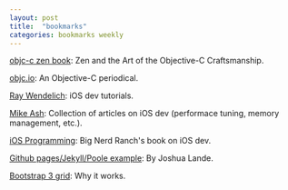 ```yaml
---
layout: post
title:  "bookmarks"
categories: bookmarks weekly
---
```


[objc-c zen book](https://github.com/objc-zen/objc-zen-book): Zen and the Art of the Objective-C Craftsmanship.

[objc.io](http://www.objc.io/): An Objective-C periodical.

[Ray Wendelich](http://www.raywenderlich.com/tutorials): iOS dev tutorials.

[Mike Ash](https://www.mikeash.com/book.html): Collection of articles on iOS dev (performace tuning, memory management, etc.).

[iOS Programming](http://www.bignerdranch.com/we-write/ios-programming.html): Big Nerd Ranch's book on iOS dev.

[Github pages/Jekyll/Poole example](http://joshualande.com/jekyll-github-pages-poole/): By Joshua Lande.

[Bootstrap 3 grid](http://www.helloerik.com/the-subtle-magic-behind-why-the-bootstrap-3-grid-works): Why it works.